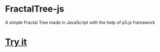 # FractalTree-js

A simple Fractal Tree made in JavaScript with the help of p5.js framework

# [Try it](https://magocarlos99.github.io/FractalTree-js/)
